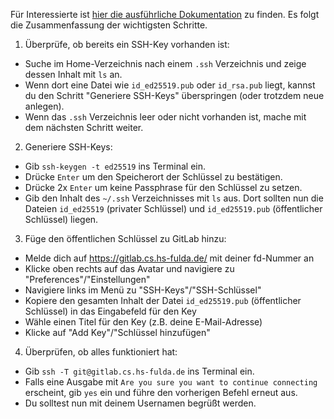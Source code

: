 Für Interessierte ist [hier die ausführliche Dokumentation](https://docs.gitlab.com/ee/ssh/) zu finden. Es folgt die Zusammenfassung der wichtigsten Schritte.

1. Überprüfe, ob bereits ein SSH-Key vorhanden ist:

- Suche im Home-Verzeichnis nach einem `.ssh` Verzeichnis und zeige dessen Inhalt mit `ls` an.
- Wenn dort eine Datei wie `id_ed25519.pub` oder `id_rsa.pub` liegt, kannst du den Schritt "Generiere SSH-Keys" überspringen (oder trotzdem neue anlegen).
- Wenn das `.ssh` Verzeichnis leer oder nicht vorhanden ist, mache mit dem nächsten Schritt weiter.

2. Generiere SSH-Keys:

- Gib `ssh-keygen -t ed25519` ins Terminal ein.
- Drücke `Enter` um den Speicherort der Schlüssel zu bestätigen.
- Drücke 2x `Enter` um keine Passphrase für den Schlüssel zu setzen.
- Gib den Inhalt des `~/.ssh` Verzeichnisses mit `ls` aus. Dort sollten nun die Dateien `id_ed25519` (privater Schlüssel) und `id_ed25519.pub` (öffentlicher Schlüssel) liegen.

3. Füge den öffentlichen Schlüssel zu GitLab hinzu:

- Melde dich auf <https://gitlab.cs.hs-fulda.de/> mit deiner fd-Nummer an
- Klicke oben rechts auf das Avatar und navigiere zu "Preferences"/"Einstellungen"
- Navigiere links im Menü zu "SSH-Keys"/"SSH-Schlüssel"
- Kopiere den gesamten Inhalt der Datei `id_ed25519.pub` (öffentlicher Schlüssel) in das Eingabefeld für den Key
- Wähle einen Titel für den Key (z.B. deine E-Mail-Adresse)
- Klicke auf "Add Key"/"Schlüssel hinzufügen"

4. Überprüfen, ob alles funktioniert hat:

- Gib `ssh -T git@gitlab.cs.hs-fulda.de` ins Terminal ein.
- Falls eine Ausgabe mit `Are you sure you want to continue connecting` erscheint, gib `yes` ein und führe den vorherigen Befehl erneut aus.
- Du solltest nun mit deinem Usernamen begrüßt werden.
